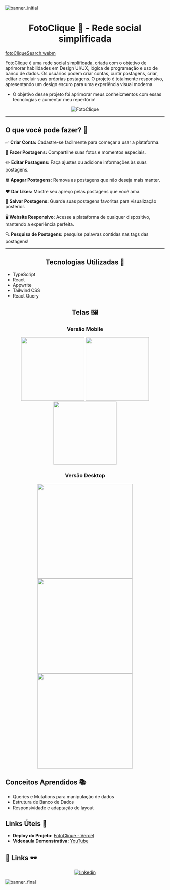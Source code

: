 
![banner_initial](https://github.com/IasmimCristina/foto-clique/assets/100351576/cb133c6e-f7a3-4285-9afb-c3856525acb2)

<h1 align="center">FotoClique 📸 - Rede social simplificada</h1>

[fotoCliqueSearch.webm](https://github.com/IasmimCristina/foto-clique/assets/100351576/3a64a803-2d37-41ee-bf8d-119c6ed8b91a)

FotoClique é uma rede social simplificada, criada com o objetivo de aprimorar habilidades em Design UI/UX, lógica de programação e uso de banco de dados. Os usuários podem criar contas, curtir postagens, criar, editar e excluir suas próprias postagens. O projeto é totalmente responsivo, apresentando um design escuro para uma experiência visual moderna.

- O objetivo desse projeto foi aprimorar meus conheicmentos com essas tecnologias e aumentar meu repertório!


<p align="center">
  <img src="https://github.com/IasmimCristina/foto-clique/assets/100351576/de9f56b6-8c48-4419-b3c4-2d62c50b490e" alt="FotoClique"  />
</p>


---

## O que você pode fazer? 🌟

✅ **Criar Conta:** Cadastre-se facilmente para começar a usar a plataforma.

📸 **Fazer Postagens:** Compartilhe suas fotos e momentos especiais.

✏️ **Editar Postagens:** Faça ajustes ou adicione informações às suas postagens.

🗑️ **Apagar Postagens:** Remova as postagens que não deseja mais manter.

❤️ **Dar Likes:** Mostre seu apreço pelas postagens que você ama.

💾 **Salvar Postagens:** Guarde suas postagens favoritas para visualização posterior.

🖥️ **Website Responsivo:** Acesse a plataforma de qualquer dispositivo, mantendo a experiência perfeita.

 🔍 **Pesquisa de Postagens:** pesquise palavras contidas nas tags das postagens!

---


<h2 align="center">Tecnologias Utilizadas 🚀</h2>

- TypeScript
- React
- Appwrite
- Tailwind CSS
- React Query

<h2 align="center">Telas 🖼️</h2>

<h3 align="center">Versão Mobile</h3>

<p align="center">
  <img src="https://github.com/IasmimCristina/foto-clique/assets/100351576/54d89bb4-482b-4e28-90c8-a0503b3fdfd0" width="200" />
  <img src="https://github.com/IasmimCristina/foto-clique/assets/100351576/05785cfe-57e3-422a-b797-2d6c89effafd" width="200" />
  <img src="https://github.com/IasmimCristina/foto-clique/assets/100351576/dc2216d3-3e06-4ca0-a47c-e3b66d1c8b8d" width="200" />
</p>

<h3 align="center">Versão Desktop</h3>

<p align="center">
  <img src="https://github.com/IasmimCristina/foto-clique/assets/100351576/eb4a0048-b259-4294-9813-6bc16f90c284" width="300" />
  <img src="https://github.com/IasmimCristina/foto-clique/assets/100351576/551c233c-52e2-4310-8601-1f1a601a1d42" width="300" />
  <img src="https://github.com/IasmimCristina/foto-clique/assets/100351576/d2258cd6-de53-4787-a4bb-24a47694a7d3" width="300" />
</p>



## Conceitos Aprendidos 📚

- Queries e Mutations para manipulação de dados
- Estrutura de Banco de Dados
- Responsividade e adaptação de layout

## Links Úteis 🔗

- **Deploy do Projeto:** [FotoClique - Vercel](https://foto-clique.vercel.app)
- **Vídeoaula Demonstrativa:** [YouTube](https://youtu.be/_W3R2VwRyF4)


## 🔗 Links 🕶️

</div>

<div align="center">
      
[![linkedin](https://img.shields.io/badge/linkedin-0A66C2?style=for-the-badge&logo=linkedin&logoColor=white)](https://www.linkedin.com/in/ias-cristina)
      
</div>


![banner_final](https://github.com/IasmimCristina/foto-clique/assets/100351576/8fdd965c-cd73-4c0f-b77e-71f9a1240379)



